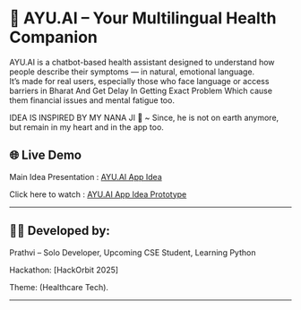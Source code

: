 # 💙 AYU.AI – Your Multilingual Health Companion

AYU.AI is a chatbot-based health assistant designed to understand how people describe their symptoms — in natural, emotional language.  
It’s made for real users, especially those who face language or access barriers in Bharat And Get Delay In Getting Exact Problem Which cause them financial issues and mental fatigue too. 


IDEA IS INSPIRED BY MY NANA JI 🙏 ~
Since, he is not on earth anymore, but remain in my heart and in the app too.

## 🌐 Live Demo

Main Idea Presentation  : [AYU.AI App Idea](https://docs.google.com/presentation/d/1PMBOFdBA1kUJPAO1fDrtLAMn1i2WrkN3xGS9YWLbsLs/edit?usp=drive_link)

Click here to watch  : [AYU.AI App Idea Prototype](https://drive.google.com/file/d/1K9nVkCn-OQQQWLb_-v4OvGJwzQBA6t3r/view?usp=drive_link)


---

## 👨‍💻 Developed by:
Prathvi – Solo Developer, Upcoming CSE Student, Learning Python


Hackathon: [HackOrbit 2025] 


Theme: (Healthcare Tech).

---


